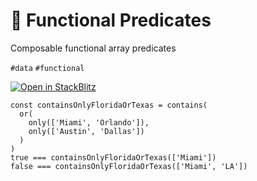 # 🚃 Functional Predicates

Composable functional array predicates

`#data` `#functional`

[![Open in StackBlitz](https://developer.stackblitz.com/img/open_in_stackblitz.svg)][demo]

[demo]: https://stackblitz.com/github/hd-o/coding-challenge?configPath=packages/functional-predicates&file=packages/functional-predicates/index.ts&startScript=run:functional-predicates

```tsx
const containsOnlyFloridaOrTexas = contains(
  or(
    only(['Miami', 'Orlando']),
    only(['Austin', 'Dallas'])
  )
)
true === containsOnlyFloridaOrTexas(['Miami'])
false === containsOnlyFloridaOrTexas(['Miami', 'LA'])
```
